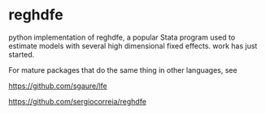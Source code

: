 # reghdfe

python implementation of reghdfe, a popular Stata program used to estimate models with several high dimensional fixed effects. work has just started.

For mature packages that do the same thing in other languages, see

https://github.com/sgaure/lfe

https://github.com/sergiocorreia/reghdfe

